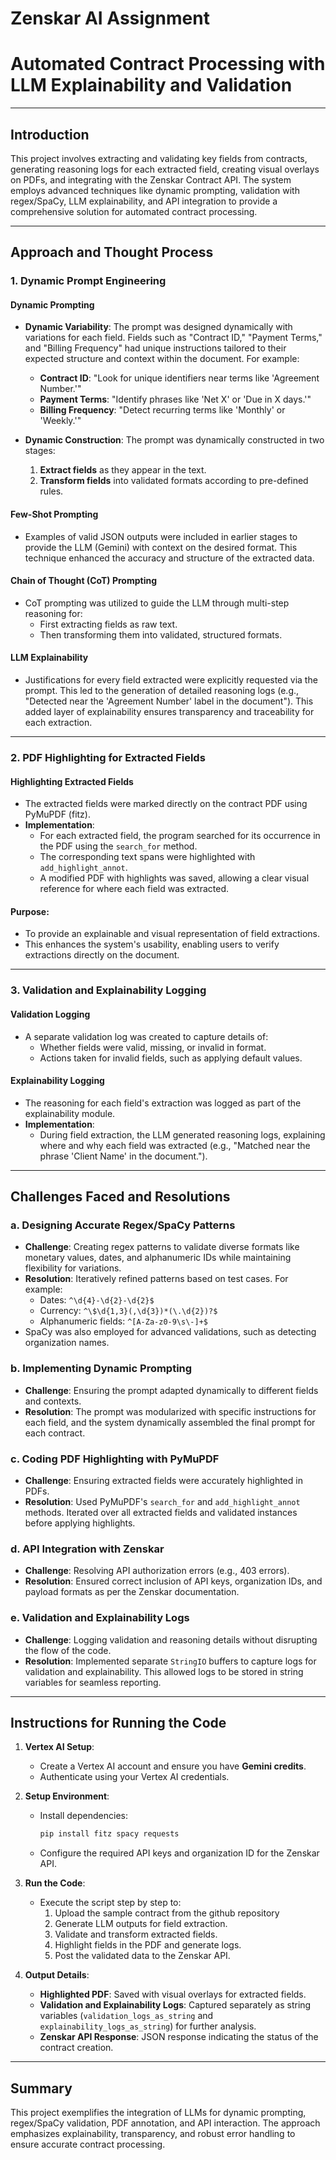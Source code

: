 # Zenskar AI Assignment

# Automated Contract Processing with LLM Explainability and Validation

---

## **Introduction**

This project involves extracting and validating key fields from contracts, generating reasoning logs for each extracted field, creating visual overlays on PDFs, and integrating with the Zenskar Contract API. The system employs advanced techniques like dynamic prompting, validation with regex/SpaCy, LLM explainability, and API integration to provide a comprehensive solution for automated contract processing.

---

## **Approach and Thought Process**

### **1. Dynamic Prompt Engineering**

#### **Dynamic Prompting**
- **Dynamic Variability**: The prompt was designed dynamically with variations for each field. Fields such as "Contract ID," "Payment Terms," and "Billing Frequency" had unique instructions tailored to their expected structure and context within the document. For example:
  - **Contract ID**: "Look for unique identifiers near terms like 'Agreement Number.'"
  - **Payment Terms**: "Identify phrases like 'Net X' or 'Due in X days.'"
  - **Billing Frequency**: "Detect recurring terms like 'Monthly' or 'Weekly.'"
  
- **Dynamic Construction**: The prompt was dynamically constructed in two stages:
  1. **Extract fields** as they appear in the text.
  2. **Transform fields** into validated formats according to pre-defined rules.

#### **Few-Shot Prompting**
- Examples of valid JSON outputs were included in earlier stages to provide the LLM (Gemini) with context on the desired format. This technique enhanced the accuracy and structure of the extracted data.

#### **Chain of Thought (CoT) Prompting**
- CoT prompting was utilized to guide the LLM through multi-step reasoning for:
  - First extracting fields as raw text.
  - Then transforming them into validated, structured formats.

#### **LLM Explainability**
- Justifications for every field extracted were explicitly requested via the prompt. This led to the generation of detailed reasoning logs (e.g., "Detected near the 'Agreement Number' label in the document"). This added layer of explainability ensures transparency and traceability for each extraction.

---

### **2. PDF Highlighting for Extracted Fields**

#### **Highlighting Extracted Fields**
- The extracted fields were marked directly on the contract PDF using PyMuPDF (fitz).
- **Implementation**:
  - For each extracted field, the program searched for its occurrence in the PDF using the `search_for` method.
  - The corresponding text spans were highlighted with `add_highlight_annot`.
  - A modified PDF with highlights was saved, allowing a clear visual reference for where each field was extracted.

#### **Purpose**:
- To provide an explainable and visual representation of field extractions.
- This enhances the system's usability, enabling users to verify extractions directly on the document.

---

### **3. Validation and Explainability Logging**

#### **Validation Logging**
- A separate validation log was created to capture details of:
  - Whether fields were valid, missing, or invalid in format.
  - Actions taken for invalid fields, such as applying default values.

#### **Explainability Logging**
- The reasoning for each field's extraction was logged as part of the explainability module.
- **Implementation**:
  - During field extraction, the LLM generated reasoning logs, explaining where and why each field was extracted (e.g., "Matched near the phrase 'Client Name' in the document.").

---

## **Challenges Faced and Resolutions**

### **a. Designing Accurate Regex/SpaCy Patterns**
- **Challenge**: Creating regex patterns to validate diverse formats like monetary values, dates, and alphanumeric IDs while maintaining flexibility for variations.
- **Resolution**: Iteratively refined patterns based on test cases. For example:
  - Dates: `^\d{4}-\d{2}-\d{2}$`
  - Currency: `^\$\d{1,3}(,\d{3})*(\.\d{2})?$`
  - Alphanumeric fields: `^[A-Za-z0-9\s\-]+$`
- SpaCy was also employed for advanced validations, such as detecting organization names.

### **b. Implementing Dynamic Prompting**
- **Challenge**: Ensuring the prompt adapted dynamically to different fields and contexts.
- **Resolution**: The prompt was modularized with specific instructions for each field, and the system dynamically assembled the final prompt for each contract.

### **c. Coding PDF Highlighting with PyMuPDF**
- **Challenge**: Ensuring extracted fields were accurately highlighted in PDFs.
- **Resolution**: Used PyMuPDF's `search_for` and `add_highlight_annot` methods. Iterated over all extracted fields and validated instances before applying highlights.

### **d. API Integration with Zenskar**
- **Challenge**: Resolving API authorization errors (e.g., 403 errors).
- **Resolution**: Ensured correct inclusion of API keys, organization IDs, and payload formats as per the Zenskar documentation.

### **e. Validation and Explainability Logs**
- **Challenge**: Logging validation and reasoning details without disrupting the flow of the code.
- **Resolution**: Implemented separate `StringIO` buffers to capture logs for validation and explainability. This allowed logs to be stored in string variables for seamless reporting.

---

## **Instructions for Running the Code**

1. **Vertex AI Setup**:
   - Create a Vertex AI account and ensure you have **Gemini credits**.
   - Authenticate using your Vertex AI credentials.

2. **Setup Environment**:
   - Install dependencies:
     ```bash
     pip install fitz spacy requests
     ```
   - Configure the required API keys and organization ID for the Zenskar API.

3. **Run the Code**:
   - Execute the script step by step to:
     1. Upload the sample contract from the github repository
     2. Generate LLM outputs for field extraction.
     3. Validate and transform extracted fields.
     4. Highlight fields in the PDF and generate logs.
     5. Post the validated data to the Zenskar API.

4. **Output Details**:
   - **Highlighted PDF**: Saved with visual overlays for extracted fields.
   - **Validation and Explainability Logs**: Captured separately as string variables (`validation_logs_as_string` and `explainability_logs_as_string`) for further analysis.
   - **Zenskar API Response**: JSON response indicating the status of the contract creation.

---

## **Summary**

This project exemplifies the integration of LLMs for dynamic prompting, regex/SpaCy validation, PDF annotation, and API interaction. The approach emphasizes explainability, transparency, and robust error handling to ensure accurate contract processing.
